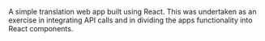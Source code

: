 A simple translation web app built using React. This was undertaken as an exercise in integrating API calls and in dividing the apps functionality into React components.
